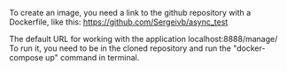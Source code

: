 To create an image, you need a link to the github repository with a Dockerfile, like this: https://github.com/Sergeivb/async_test

The default URL for working with the application localhost:8888/manage/
To run it, you need to be in the cloned repository and run the "docker-compose up" command in terminal.
